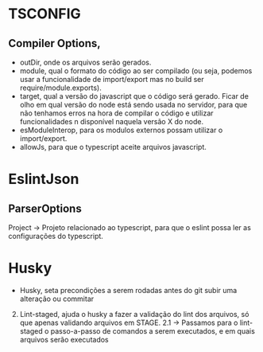 
# TSCONFIG
## Compiler Options, 
- outDir, onde os arquivos serão gerados.
- module, qual o formato do código ao ser compilado (ou seja, podemos usar a funcionalidade de import/export mas no build ser require/module.exports).
- target, qual a versão do javascript que o código será gerado. Ficar de olho em qual versão do node está sendo usada no servidor, para que não tenhamos erros na hora de compilar o código e utilizar funcionalidades n disponível naquela versão X do node.
- esModuleInterop, para os modulos externos possam utilizar o import/export.
- allowJs, para que o typescript aceite arquivos javascript.

# EslintJson
## ParserOptions
Project -> Projeto relacionado ao typescript, para que o eslint possa ler as configurações do typescript.

# Husky
- Husky, seta precondições a serem rodadas antes do git subir uma alteração ou commitar
2. Lint-staged, ajuda o husky a fazer a validação do lint dos arquivos, só que apenas validando arquivos em STAGE.
2.1 -> Passamos para o lint-staged o passo-a-passo de comandos a serem executados, e em quais arquivos serão executados